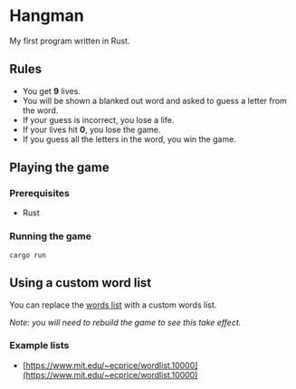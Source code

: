 # Hangman

My first program written in Rust.

## Rules

- You get **9** lives.
- You will be shown a blanked out word and asked to guess a letter from the word.
- If your guess is incorrect, you lose a life.
- If your lives hit **0**, you lose the game.
- If you guess all the letters in the word, you win the game.

## Playing the game

### Prerequisites

- Rust

### Running the game

```
cargo run
```

## Using a custom word list

You can replace the [words list](src/game/words.txt) with a custom words list.

_Note: you will need to rebuild the game to see this take effect._

### Example lists

- [https://www.mit.edu/~ecprice/wordlist.10000](https://www.mit.edu/~ecprice/wordlist.10000)
